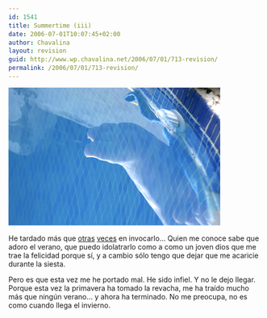 ```yaml
---
id: 1541
title: Summertime (iii)
date: 2006-07-01T10:07:45+02:00
author: Chavalina
layout: revision
guid: http://www.wp.chavalina.net/2006/07/01/713-revision/
permalink: /2006/07/01/713-revision/
---
```

<p class="imgcentro">
  <img src="/imagenes/fotos/summertime5.jpg" alt="&iquest;Me meto o no?" />
</p>

He tardado m&aacute;s que <a href="http://chavalina.net/comentar.php?idpost=148" target="_blank">otras</a> <a href="http://chavalina.net/comentar.php?idpost=392" target="_blank">veces</a> en invocarlo&#8230; Quien me conoce sabe que adoro el verano, que puedo idolatrarlo como a como un joven dios que me trae la felicidad porque s&iacute;, y a cambio s&oacute;lo tengo que dejar que me acaricie durante la siesta.

Pero es que esta vez me he portado mal. He sido infiel. Y no le dejo llegar. Porque esta vez la primavera ha tomado la revacha, me ha tra&iacute;do mucho m&aacute;s que ning&uacute;n verano&#8230; y ahora ha terminado. No me preocupa, no es como cuando llega el invierno.